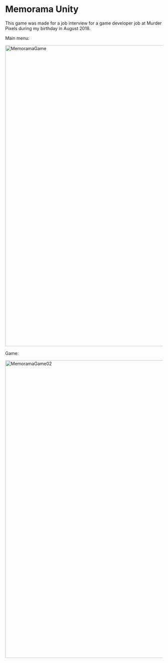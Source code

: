 # Memorama Unity
This game was made for a job interview for a game developer job at Murder Pixels during my birthday in August 2018. 

Main menu:

<img width="962" alt="MemoramaGame" src="https://user-images.githubusercontent.com/12926775/144716274-b1d3e47b-19cd-4bf5-b986-816122e7cb00.png">

Game:

<img width="951" alt="MemoramaGame02" src="https://user-images.githubusercontent.com/12926775/144716363-33972711-8d46-4644-9e95-26c5925b94ec.png">
